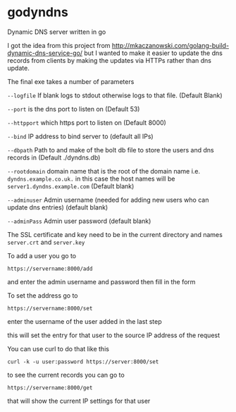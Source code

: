 # godyndns
Dynamic DNS server written in go

I got the idea from this project from http://mkaczanowski.com/golang-build-dynamic-dns-service-go/ but I wanted
to make it easier to update the dns records from clients by making the updates via HTTPs rather than dns update.

The final exe takes a number of parameters 

`--logfile` If blank logs to stdout  otherwise logs to that file. (Default Blank)

`--port` is the dns port to listen on (Default 53)

`--httpport` which https port to listen on (Default 8000)

`--bind` IP address to bind server to (default all IPs)

`--dbpath` Path to and make of the bolt db file to store the users and dns records in (Default ./dyndns.db)

`--rootdomain` domain name that is the root of the domain name i.e. `dyndns.example.co.uk.` in this case the host names will be
        `server1.dyndns.example.com` (Default blank)
        
`--adminuser` Admin username (needed for adding new users who can update dns entries) (default blank)

`--adminPass` Admin user password (default blank)

The SSL certificate and key need to be in the current directory and names `server.crt` and `server.key`

To add a user you go to

`https://servername:8000/add` 

and enter the admin username and password then fill in the form

To set the address go to

`https://servername:8000/set`

enter the username of the user added in the last step

this will set the entry for that user to the source IP address of the request

You can use curl to do that like this

`curl -k -u user:password https://server:8000/set`

to see the current records you can go to

`https://servername:8000/get`

that will show the current IP settings for that user
	
